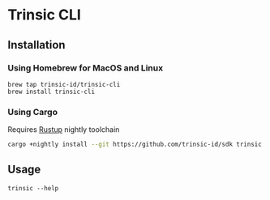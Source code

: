 # Trinsic CLI

## Installation

### Using Homebrew for MacOS and Linux

```
brew tap trinsic-id/trinsic-cli
brew install trinsic-cli
```

### Using Cargo

Requires [Rustup](https://www.rust-lang.org/tools/install) nightly toolchain

```bash
cargo +nightly install --git https://github.com/trinsic-id/sdk trinsic
```

## Usage

```
trinsic --help
```
